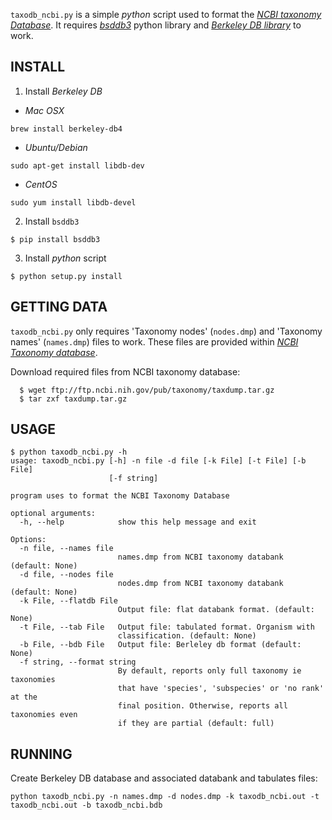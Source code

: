 `taxodb_ncbi.py` is a simple *python* script used to format the *[NCBI taxonomy Database](http://www.ncbi.nlm.nih.gov/taxonomy)*.
It requires *[bsddb3](https://pypi.python.org/pypi/bsddb3)* python library and *[Berkeley DB library](http://www.oracle.com)* to work.

## INSTALL
1. Install *Berkeley DB*
* *Mac OSX*
```
brew install berkeley-db4
```
* *Ubuntu/Debian*
```
sudo apt-get install libdb-dev
```
* *CentOS*
```
sudo yum install libdb-devel
```
2. Install `bsddb3`
```
$ pip install bsddb3
```
3. Install *python* script
```
$ python setup.py install
```

## GETTING DATA

`taxodb_ncbi.py` only requires 'Taxonomy nodes' (`nodes.dmp`) and 'Taxonomy names' (`names.dmp`) files to work.
These files are provided within *[NCBI Taxonomy database](http://www.ncbi.nlm.nih.gov/taxonomy)*.

Download required files from NCBI taxonomy database:
```
  $ wget ftp://ftp.ncbi.nih.gov/pub/taxonomy/taxdump.tar.gz
  $ tar zxf taxdump.tar.gz
```

## USAGE
```
$ python taxodb_ncbi.py -h
usage: taxodb_ncbi.py [-h] -n file -d file [-k File] [-t File] [-b File]
                      [-f string]

program uses to format the NCBI Taxonomy Database

optional arguments:
  -h, --help            show this help message and exit

Options:
  -n file, --names file
                        names.dmp from NCBI taxonomy databank (default: None)
  -d file, --nodes file
                        nodes.dmp from NCBI taxonomy databank (default: None)
  -k File, --flatdb File
                        Output file: flat databank format. (default: None)
  -t File, --tab File   Output file: tabulated format. Organism with
                        classification. (default: None)
  -b File, --bdb File   Output file: Berleley db format (default: None)
  -f string, --format string
                        By default, reports only full taxonomy ie taxonomies
                        that have 'species', 'subspecies' or 'no rank' at the
                        final position. Otherwise, reports all taxonomies even
                        if they are partial (default: full)
```

## RUNNING

Create Berkeley DB database and associated databank and tabulates files:
```
python taxodb_ncbi.py -n names.dmp -d nodes.dmp -k taxodb_ncbi.out -t taxodb_ncbi.out -b taxodb_ncbi.bdb
```


